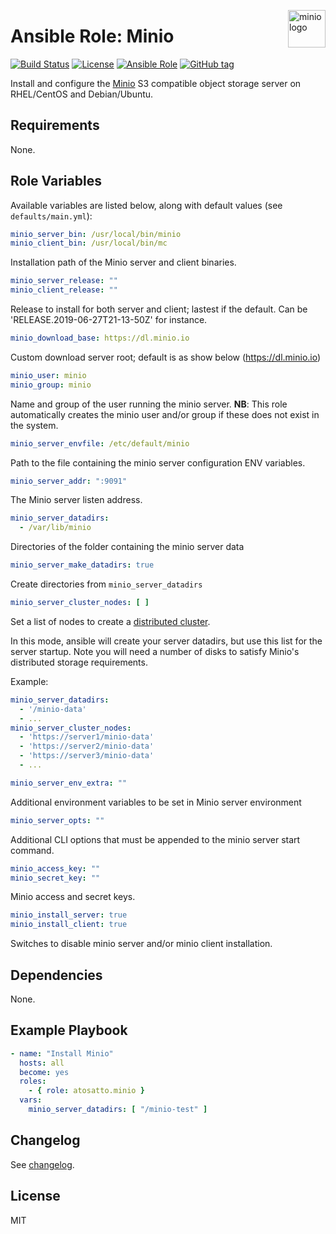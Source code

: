 <p><img src="https://avatars0.githubusercontent.com/u/695951?s=200&v=4" alt="minio logo" title="minio" align="right" height="60" /></p>

# Ansible Role: Minio

[![Build Status](https://travis-ci.org/atosatto/ansible-minio.svg?branch=master)](https://travis-ci.org/atosatto/ansible-minio)
[![License](https://img.shields.io/badge/license-MIT%20License-brightgreen.svg)](https://opensource.org/licenses/MIT)
[![Ansible Role](https://img.shields.io/badge/ansible%20role-atosatto.minio-blue.svg)](https://galaxy.ansible.com/atosatto/minio/)
[![GitHub tag](https://img.shields.io/github/tag/atosatto/ansible-minio.svg)](https://github.com/atosatto/ansible-minio/tags)

Install and configure the [Minio](https://minio.io/) S3 compatible object storage server
on RHEL/CentOS and Debian/Ubuntu.

## Requirements

None.

## Role Variables

Available variables are listed below, along with default values (see `defaults/main.yml`):

```yaml
minio_server_bin: /usr/local/bin/minio
minio_client_bin: /usr/local/bin/mc
```

Installation path of the Minio server and client binaries.

```yaml
minio_server_release: ""
minio_client_release: ""
```

Release to install for both server and client; lastest if the default.
Can be 'RELEASE.2019-06-27T21-13-50Z' for instance.

```yaml
minio_download_base: https://dl.minio.io
```
Custom download server root; default is as show below (https://dl.minio.io)

```yaml
minio_user: minio
minio_group: minio
```

Name and group of the user running the minio server.
**NB**: This role automatically creates the minio user and/or group if these does not exist in the system.

```yaml
minio_server_envfile: /etc/default/minio
```

Path to the file containing the minio server configuration ENV variables.

```yaml
minio_server_addr: ":9091"
```

The Minio server listen address.

```yaml
minio_server_datadirs:
  - /var/lib/minio
```

Directories of the folder containing the minio server data

```yaml
minio_server_make_datadirs: true
```

Create directories from `minio_server_datadirs`

```yaml
minio_server_cluster_nodes: [ ]
```

Set a list of nodes to create a [distributed cluster](https://docs.minio.io/docs/distributed-minio-quickstart-guide).

In this mode, ansible will create your server datadirs, but use this list for the server startup. Note you will need a number of disks to satisfy Minio's distributed storage requirements.

Example:

```yaml
minio_server_datadirs:
  - '/minio-data'
  - ...
minio_server_cluster_nodes:
  - 'https://server1/minio-data'
  - 'https://server2/minio-data'
  - 'https://server3/minio-data'
  - ...
```

```yaml
minio_server_env_extra: ""
```

Additional environment variables to be set in Minio server environment

```yaml
minio_server_opts: ""
```

Additional CLI options that must be appended to the minio server start command.

```yaml
minio_access_key: ""
minio_secret_key: ""
```

Minio access and secret keys.

```yaml
minio_install_server: true
minio_install_client: true
```

Switches to disable minio server and/or minio client installation.

## Dependencies

None.

## Example Playbook

```yaml
- name: "Install Minio"
  hosts: all
  become: yes
  roles:
    - { role: atosatto.minio }
  vars:
    minio_server_datadirs: [ "/minio-test" ]
```

## Changelog

See [changelog](CHANGELOG.md).

## License

MIT
